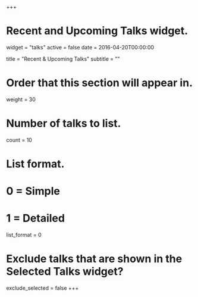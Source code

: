 +++
# Recent and Upcoming Talks widget.
widget = "talks"
active = false
date = 2016-04-20T00:00:00

title = "Recent & Upcoming Talks"
subtitle = ""

# Order that this section will appear in.
weight = 30

# Number of talks to list.
count = 10

# List format.
#   0 = Simple
#   1 = Detailed
list_format = 0

# Exclude talks that are shown in the Selected Talks widget?
exclude_selected = false
+++

